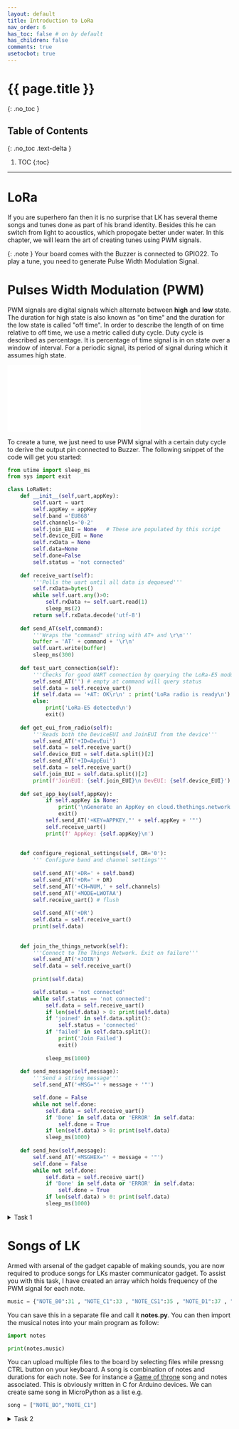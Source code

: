 ```yaml
---
layout: default
title: Introduction to LoRa
nav_order: 6
has_toc: false # on by default
has_children: false
comments: true
usetocbot: true
---
```

# {{ page.title }}
{: .no_toc }

## Table of Contents
{: .no_toc .text-delta }

1. TOC
{:toc}
---

# LoRa
If you are superhero fan then it is no surprise that LK has several theme songs and tunes done as part of his brand identity. Besides this he can switch from light to acoustics, which propogate better under water. In this chapter, we will learn the art of creating tunes using PWM signals.

{: .note }
Your board comes with the Buzzer is connected to GPIO22. To play a tune, you need to generate Pulse Width Modulation Signal. 

# Pulses Width Modulation (PWM)
PWM signals are digital signals which alternate between **high** and **low** state. The duration for high state is also known as "on time" and the duration for the low state is called "off time". In order to describe the length of on time relative to off time, we use a metric called duty cycle. Duty cycle is described as percentage. It is percentage of time signal is in on state over a window of interval. For a periodic signal, its period of signal during which it assumes high state. 

![LoRa Book](../global_assets/lorabook.pdf)

To create a tune, we just need to use PWM signal with a certain duty cycle to derive the output pin connected to Buzzer. The following snippet of the code will get you started:

```python
from utime import sleep_ms
from sys import exit

class LoRaNet:
    def __init__(self,uart,appKey):
        self.uart = uart
        self.appKey = appKey
        self.band ='EU868'
        self.channels='0-2'
        self.join_EUI = None   # These are populated by this script
        self.device_EUI = None
        self.rxData = None
        self.data=None
        self.done=False
        self.status = 'not connected'
    
    def receive_uart(self):
        '''Polls the uart until all data is dequeued'''
        self.rxData=bytes()
        while self.uart.any()>0:
            self.rxData += self.uart.read(1)
            sleep_ms(2)
        return self.rxData.decode('utf-8')
    
    def send_AT(self,command):
        '''Wraps the "command" string with AT+ and \r\n'''
        buffer = 'AT' + command + '\r\n'
        self.uart.write(buffer)
        sleep_ms(300)
    
    def test_uart_connection(self):
        '''Checks for good UART connection by querying the LoRa-E5 module with a test command'''
        self.send_AT('') # empty at command will query status
        self.data = self.receive_uart()
        if self.data == '+AT: OK\r\n' : print('LoRa radio is ready\n')
        else:
            print('LoRa-E5 detected\n')
            exit()
        
    def get_eui_from_radio(self):
        '''Reads both the DeviceEUI and JoinEUI from the device'''
        self.send_AT('+ID=DevEui')
        self.data = self.receive_uart()
        self.device_EUI = self.data.split()[2]
        self.send_AT('+ID=AppEui')
        self.data = self.receive_uart()
        self.join_EUI = self.data.split()[2]
        print(f'JoinEUI: {self.join_EUI}\n DevEUI: {self.device_EUI}')
        
    def set_app_key(self,appKey):
            if self.appKey is None:
                print('\nGenerate an AppKey on cloud.thethings.network and enter it at the top of this script to proceed')
                exit()
            self.send_AT('+KEY=APPKEY,"' + self.appKey + '"')
            self.receive_uart()
            print(f' AppKey: {self.appKey}\n')
    
    
    def configure_regional_settings(self, DR='0'):
        ''' Configure band and channel settings'''
    
        self.send_AT('+DR=' + self.band)
        self.send_AT('+DR=' + DR)
        self.send_AT('+CH=NUM,' + self.channels)
        self.send_AT('+MODE=LWOTAA')
        self.receive_uart() # flush
    
        self.send_AT('+DR')
        self.data = self.receive_uart()
        print(self.data)
    
    
    def join_the_things_network(self):
        '''Connect to The Things Network. Exit on failure'''
        self.send_AT('+JOIN')
        self.data = self.receive_uart()
    
        print(self.data)

        self.status = 'not connected'
        while self.status == 'not connected':
            self.data = self.receive_uart()
            if len(self.data) > 0: print(self.data)
            if 'joined' in self.data.split():
                self.status = 'connected'
            if 'failed' in self.data.split():
                print('Join Failed')
                exit()
        
            sleep_ms(1000)
            
    def send_message(self,message):
        '''Send a string message'''
        self.send_AT('+MSG="' + message + '"')

        self.done = False
        while not self.done:
            self.data = self.receive_uart()
            if 'Done' in self.data or 'ERROR' in self.data:
                self.done = True
            if len(self.data) > 0: print(self.data)
            sleep_ms(1000)
            
    def send_hex(self,message):
        self.send_AT('+MSGHEX="' + message + '"')
        self.done = False
        while not self.done:
            self.data = self.receive_uart()
            if 'Done' in self.data or 'ERROR' in self.data:
                self.done = True
            if len(self.data) > 0: print(self.data)
            sleep_ms(1000)
```


<details>
<summary>Task 1</summary>
Try converting above code into a function which takes note and the duration as input and plays tune for that duration
</details>

# Songs of LK
Armed with arsenal of the gadget capable of making sounds, you are now required to produce songs for LKs master communicator gadget. To assist you with this task, I have created an array which holds frequency of the PWM signal for each note.

```python
music = {"NOTE_B0":31 , "NOTE_C1":33 , "NOTE_CS1":35 , "NOTE_D1":37 , "NOTE_DS1": 39 , "NOTE_E1":41 , "NOTE_F1":44 , "NOTE_FS1":46 , "NOTE_G1":49 , "NOTE_GS1":52 , "NOTE_A1":55 , "NOTE_AS1":58 , "NOTE_B1":62 , "NOTE_C2":65 , "NOTE_CS2":69 , "NOTE_D2":73 , "NOTE_DS2":78 , "NOTE_E2":82 , "NOTE_F2":87 , "NOTE_FS2":93 , "NOTE_G2":98 , "NOTE_GS2": 104 , "NOTE_A2":110 , "NOTE_AS2":117 , "NOTE_B2":123 , "NOTE_C3":131 , "NOTE_CS3":139 , "NOTE_D3":147 , "NOTE_DS3":156 , "NOTE_E3":165 , "NOTE_F3":175 , "NOTE_FS3":185 , "NOTE_G3":196 , "NOTE_GS3": 208 , "NOTE_A3":220 , "NOTE_AS3": 233 , "NOTE_B3":247 , "NOTE_C4":262 , "NOTE_CS4":277 , "NOTE_D4":294 , "NOTE_DS4":311 , "NOTE_E4":330 , "NOTE_F4":349 , "NOTE_FS4":370 , "NOTE_G4":392 , "NOTE_GS4":415 , "NOTE_A4":440 , "NOTE_AS4": 466 , "NOTE_B4":494 , "NOTE_C5":523 , "NOTE_CS5":554 , "NOTE_D5":587 , "NOTE_DS5":622 , "NOTE_E5":659 , "NOTE_F5":698 , "NOTE_FS5":740 , "NOTE_G5":784 , "NOTE_GS5":831 , "NOTE_A5":880 , "NOTE_AS5":932 , "NOTE_B5":988 , "NOTE_C6":1047 , "NOTE_CS6":1109 , "NOTE_D6":1175 , "NOTE_DS6":1245 , "NOTE_E6":1319 , "NOTE_F6":1397 , "NOTE_FS6":1480 , "NOTE_G6":1568 , "NOTE_GS6":1661 , "NOTE_A6":1760 , "NOTE_AS6":1865 , "NOTE_B6":1976 , "NOTE_C7":2093 , "NOTE_CS7":2217 , "NOTE_D7":2349 , "NOTE_DS7":2489 , "NOTE_E7":2637 , "NOTE_F7":2794 , "NOTE_FS7":2960 , "NOTE_G7":3136 , "NOTE_GS7": 3322 , "NOTE_A7":3520 , "NOTE_AS7":3729 , "NOTE_B7":3951 , "NOTE_C8":4186 , "NOTE_CS8":4435 , "NOTE_D8":4699 , "NOTE_DS8":4978 }


```

You can save this in a separate file and call it **notes.py**. You can then import the musical notes into your main program as follow:

```python
import notes

print(notes.music)
```

You can upload multiple files to the board by selecting files while pressng CTRL button on your keyboard. A song is combination of notes and durations for each note. See for instance a [Game of throne](https://github.com/hibit-dev/buzzer/blob/master/src/movies/game_of_thrones/game_of_thrones.ino) song and notes associated. This is obviously written in C for Arduino devices. We can create same song in MicroPython as a list e.g.

```python
song = ["NOTE_BO","NOTE_C1"]
```

<details>
<summary>Task 2</summary>
Convert the arduino code into MicroPython code to Play Game of Thrones Tune. Then modify the tune to compose custom melody for LK.
</details>

